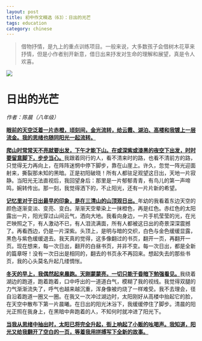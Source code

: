```yaml
---
layout: post  
title: 初中作文精选（63）：日出的光芒
tags: education  
category: chinese  
---
```


> 借物抒情，是九上的重点训练项目。一般来说，大多数孩子会借树木花草来抒情，但是小作者别开新意，借日出来抒发对生命的理解和展望，真是令人欢喜。

![](https://crsando.github.io/images/2025-08-03/export_ta6ioq.png)

# 日出的光芒

*作者：陈晨（八年级）*

<u>**眼前的天空泛着一片赤橙，顷刻间，金光流转，给云霞、湖泊、高楼和我镀上一层流金。我的思绪也随同阳光一起流转。**</u>

<u>**爬山时常常天不亮就要出发，下午才能下山。在或深紫或漆黑的夜空下出发，时时要留意脚下，步步当心。**</u>我跟着同行的人，看不清来时的路，也看不清前方的路，只觉得无力再向上，在阵阵迷惘中停下脚步，靠在山崖上。许久，忽觉一阵光迎面射来，撕裂那未知的黑暗。正是初阳破晓！所有人都驻足观望这日出，天地一片寂静。当阳光无法直视后，我回望身后：那里是一片郁郁青青，有鸟儿的第一声啼鸣，婉转传出。那一刻，我觉得洒下的，不止阳光，还有一片片新的希望。

<u>**记忆里对于日出最早的印象，是在三清山的山顶观日出。**</u>年幼的我看着东边天空的颜色逐渐变淡、变亮、变白。渐渐天空晕染上一抹橙色，再是红色。赤红色的太阳露出一片，阳光穿过山间云气，洒向大地。我看向身边，一片手机莹莹的光，在光芒映照之下，有人激动不已，有人泪流满面，所有人都被这日出的奇景深深震撼了。再看西边，仍是一片深紫。头顶上，是明与暗的交织，白色与金色缓缓显露，黑色与紫色缓缓退去。我天真的觉得，这多像翻过的书页，翻开一页，再翻开一页。现在想来，每一次日出，翻开的白昼书页，并非不变。每一次日出，都是全新的篇章呀！没有一次日出是相同的，翻去的书页永不再回来。想起失去的那些书页，我的心头莫名升起几缕惆怅。

<u>**冬天的早上，我偶然起来晨跑。天刚蒙蒙亮，一切只能于昏暗下勉强看见。**</u>我绕着湖边的跑道，跑着跑着，口中呼出的一道道白气，模糊了我的视线。我觉得双腿的力气渐渐流失了，呼气也越来越沉重，浑身像被灼烧了一样难受。我不去理会，径自沿着跑道一圈又一圈。在我又一次冲过湖边时，太阳刚好从高楼中抬起它的脸，在天空中散布下第一片晨曦。在日出的阳光沐浴下，我缓缓停住了脚步。清晨的阳光正照在我身上，在黑暗中奔跑着的人，不知何时就冲进了阳光下。

<u>**当我从思绪中抽出时，太阳已将完全升起，街上响起了小贩的吆喝声。我知道，阳光又给我翻开了空白的一页，等着我用拼搏写下全新的故事。**</u>
